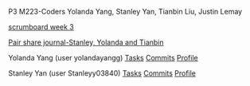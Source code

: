 P3 M223-Coders Yolanda Yang, Stanley Yan, Tianbin Liu, Justin Lemay

[scrumboard week 3](https://github.com/yolandayangg/flask_portfolio/projects/1)

[Pair share journal-Stanley, Yolanda and Tianbin](https://docs.google.com/document/d/1VqkTr3uP8m7yMC01Ngiqay7hRKexQC2j_Ss2TpSUAMQ/edit?usp=sharing) 

Yolanda Yang (user yolandayangg) [Tasks](https://github.com/yolandayangg/flask_portfolio/issues) [Commits](https://github.com/yolandayangg/flask_portfolio/commits?author=yolandayangg) [Profile](https://github.com/yolandayangg)

Stanley Yan (user Stanleyy03840) [Tasks](https://github.com/yolandayangg/flask_portfolio/issues?q=is%3Aissue+author%3A%40me+is%3Aclosed) [Commits](https://github.com/yolandayangg/flask_portfolio/commits/main) [Profile](https://github.com/Stanleyy03840)
